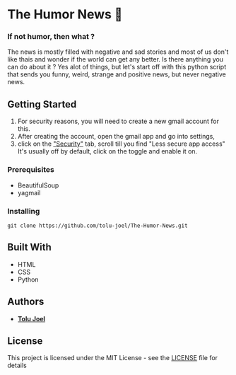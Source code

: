 # The Humor News 🙈
### If not humor, then what ?

The news is mostly filled with negative and sad stories and most of us don't like thais and wonder if the world can get any better.
Is there anything you can do about it ? Yes alot of things, but let's start off with this python script that sends you funny, weird, strange and positive news, but never negative news.

## Getting Started

1) For security reasons, you will need to create a new gmail account for this.
2) After creating the account, open the gmail app and go into settings,
3) click on the ["Security"](https://myaccount.google.com/data-and-privacy) tab, scroll till you find "Less secure app access"
It's usually off by default, click on the toggle and enable it on.


### Prerequisites

* BeautifulSoup
* yagmail

### Installing

```
git clone https://github.com/tolu-joel/The-Humor-News.git
```

## Built With
* HTML
* CSS
* Python

## Authors

* [**Tolu Joel**](https://twitter.com/tolu_joel_)

## License

This project is licensed under the MIT License - see the [LICENSE](LICENSE) file for details
